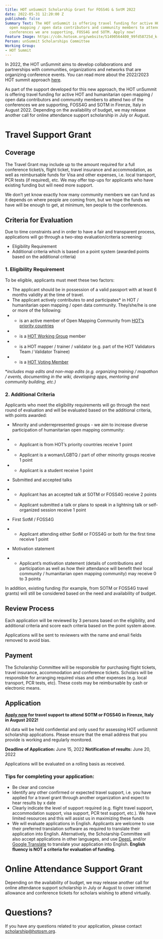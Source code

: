 ```yaml
---
title: HOT unSummit Scholarship Grant for FOSS4G & SotM 2022
date: 2022-05-31 12:20:00 Z
published: false
Summary Text: The HOT unSummit is offering travel funding for active HOT and humanitarian
  open mapping / open data contributors and community members to attend two of the
  conferences we are supporting, FOSS4G and SOTM. Apply now!
Feature Image: https://cdn.hotosm.org/website/51490564400_99fd58725d_k-f3dc57.jpg
Person: unSummit Scholarships Committee
Working Group:
- HOT Summit
---
```


In 2022, the HOT unSummit aims to develop collaborations and partnerships with communities, organizations and networks that are organizing conference events. You can read more about the 2022/2023 HOT summit approach [here](https://www.hotosm.org/updates/update-on-the-2022-and-2023-summits/).

As part of the support developed for this new approach, the HOT unSummit is offering travel funding for active HOT and humanitarian open mapping / open data contributors and community members to attend two of the conferences we are supporting, FOSS4G and SOTM in Firenze, Italy in August 2022. Depending on the availability of budget, we may release another call for online attendance support scholarship in July or August.

# Travel Support Grant

## Coverage

The Travel Grant may include up to the amount required for a full conference ticket/s, flight ticket, travel insurance and accommodation, as well as reimbursable funds for Visa and other expenses, i.e. local transport, PCR tests (if required), etc. We may offer top-ups for applicants who have existing funding but will need more support.

We don’t yet know exactly how many community members we can fund as it depends on where people are coming from, but we hope the funds we have will be enough to get, at minimum, ten people to the conferences. 

## Criteria for Evaluation

Due to time constraints and in order to have a fair and transparent process, applications will go through a two-step evaluation/criteria screening:
* Eligibility Requirement
* Additional criteria which is based on a point system (awarded points based on the additional criteria)

### 1. Eligibility Requirement

To be eligible, applicants must meet these two factors:
* The applicant should be in possession of a valid passport with at least 6 months validity at the time of travel.
* The applicant actively contributes to and participates* in HOT / humanitarian open mapping / open data community. They/she/he is one or more of the following:
* * is an active member of Open Mapping Community from [HOT’s priority countries](https://wiki.openstreetmap.org/wiki/Humanitarian_OSM_Team/Priority_countries)
* * is a [HOT Working Group](https://www.hotosm.org/community/working-groups/) member
* * is a HOT mapper / trainer / validator (e.g. part of the HOT Validators Team / Validator Trainee)
* * is a [HOT Voting Member](https://www.hotosm.org/voting-members)

**includes map edits and non-map edits (e.g. organizing training / mapathon / events, documenting in the wiki, developing apps, mentoring and community building, etc.)*

### 2. Additional Criteria

Applicants who meet the eligibility requirements will go through the next round of evaluation and will be evaluated based on the additional criteria, with points awarded:

* Minority and underrepresented groups - we aim to increase diverse participation of humanitarian open mapping community:
* * Applicant is from HOT’s priority countries receive 1 point
* * Applicant is a woman/LGBTQ / part of other minority groups receive 1 point
* * Applicant is a student receive 1 point

* Submitted and accepted talks
* * Applicant has an accepted talk at SOTM or FOSS4G receive 2 points
* * Applicant submitted a talk or plans to speak in a lightning talk or self-organized session receive 1 point

* First SotM / FOSS4G
* * Applicant attending either SotM or FOSS4G or both for the first time receive 1 point

* Motivation statement
* * Applicant’s motivation statement (details of contributions and participation as well as how their attendance will benefit their local community / humanitarian open mapping community) may receive 0 to 3 points 

In addition, existing funding (for example, from SOTM or FOSS4G travel grants) will still be considered based on the need and availability of budget.

## Review Process
Each application will be reviewed by 3 persons based on the eligibility, and additional criteria and score each criteria based on the point system above. 

Applications will be sent to reviewers with the name and email fields removed to avoid bias.

## Payment

The Scholarship Committee will be responsible for purchasing flight tickets, travel insurance, accommodation and conference tickets. Scholars will be responsible for arranging required visas and other expenses (e.g. local transport, PCR tests, etc). These costs may be reimbursable by cash or electronic means.

## Application

**[Apply now](https://forms.gle/nWTLFRD1g3HTiUgy5) for travel support to attend SOTM or FOSS4G in Firenze, Italy in August 2022!**

All data will be held confidential and only used for assessing HOT unSummit scholarship applications. Please ensure that the email address that you provide is working and regularly monitored.

**Deadline of Application:** June 15, 2022
**Notification of results:** June 20, 2022

Applications will be evaluated on a rolling basis as received.

### Tips for completing your application:
* Be clear and concise
* Identify any other confirmed or expected travel support, i.e. you have applied for a travel grant through another organization and expect to hear results by x date
* Clearly indicate the level of support required (e.g. flight travel support, accommodation support, visa support, PCR test support, etc.). We have limited resources and this will assist us in maximizing these funds
* We will evaluate applications in English. Applicants are welcome to use their preferred translation software as required to translate their application into English. Alternatively, the Scholarship Committee will also accept applications in other languages, and use [DeepL](https://www.deepl.com/translator) and/or [Google Translate](https://translate.google.com/) to translate your application into English. **English fluency is NOT a criteria for evaluation of funding.**

# Online Attendance Support Grant

Depending on the availability of budget, we may release another call for online attendance support scholarship in July or August to cover internet allowance and conference tickets for scholars wishing to attend virtually.

# Questions? 

If you have any questions related to your application, please contact [scholarship@hotosm.org](mailto:summit@hotosm.org). 

